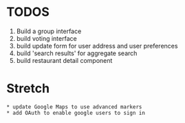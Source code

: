 # TODOS

1. Build a group interface
2. build voting interface
3. build update form for user address and user preferences
4. build 'search results' for aggregate search
5. build restaurant detail component

# Stretch

    * update Google Maps to use advanced markers
    * add OAuth to enable google users to sign in
